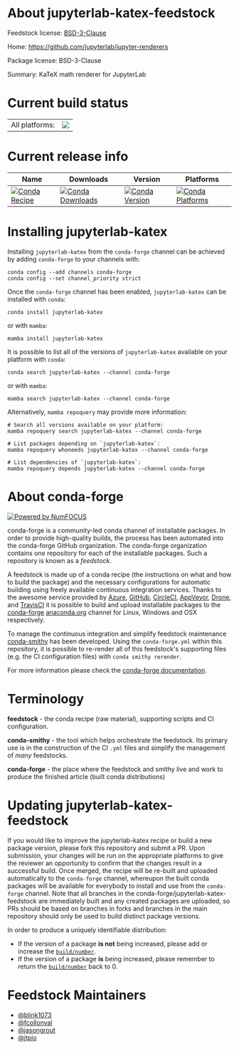 About jupyterlab-katex-feedstock
================================

Feedstock license: [BSD-3-Clause](https://github.com/conda-forge/jupyterlab-katex-feedstock/blob/main/LICENSE.txt)

Home: https://github.com/jupyterlab/jupyter-renderers

Package license: BSD-3-Clause

Summary: KaTeX math renderer for JupyterLab

Current build status
====================


<table><tr><td>All platforms:</td>
    <td>
      <a href="https://dev.azure.com/conda-forge/feedstock-builds/_build/latest?definitionId=12276&branchName=main">
        <img src="https://dev.azure.com/conda-forge/feedstock-builds/_apis/build/status/jupyterlab-katex-feedstock?branchName=main">
      </a>
    </td>
  </tr>
</table>

Current release info
====================

| Name | Downloads | Version | Platforms |
| --- | --- | --- | --- |
| [![Conda Recipe](https://img.shields.io/badge/recipe-jupyterlab--katex-green.svg)](https://anaconda.org/conda-forge/jupyterlab-katex) | [![Conda Downloads](https://img.shields.io/conda/dn/conda-forge/jupyterlab-katex.svg)](https://anaconda.org/conda-forge/jupyterlab-katex) | [![Conda Version](https://img.shields.io/conda/vn/conda-forge/jupyterlab-katex.svg)](https://anaconda.org/conda-forge/jupyterlab-katex) | [![Conda Platforms](https://img.shields.io/conda/pn/conda-forge/jupyterlab-katex.svg)](https://anaconda.org/conda-forge/jupyterlab-katex) |

Installing jupyterlab-katex
===========================

Installing `jupyterlab-katex` from the `conda-forge` channel can be achieved by adding `conda-forge` to your channels with:

```
conda config --add channels conda-forge
conda config --set channel_priority strict
```

Once the `conda-forge` channel has been enabled, `jupyterlab-katex` can be installed with `conda`:

```
conda install jupyterlab-katex
```

or with `mamba`:

```
mamba install jupyterlab-katex
```

It is possible to list all of the versions of `jupyterlab-katex` available on your platform with `conda`:

```
conda search jupyterlab-katex --channel conda-forge
```

or with `mamba`:

```
mamba search jupyterlab-katex --channel conda-forge
```

Alternatively, `mamba repoquery` may provide more information:

```
# Search all versions available on your platform:
mamba repoquery search jupyterlab-katex --channel conda-forge

# List packages depending on `jupyterlab-katex`:
mamba repoquery whoneeds jupyterlab-katex --channel conda-forge

# List dependencies of `jupyterlab-katex`:
mamba repoquery depends jupyterlab-katex --channel conda-forge
```


About conda-forge
=================

[![Powered by
NumFOCUS](https://img.shields.io/badge/powered%20by-NumFOCUS-orange.svg?style=flat&colorA=E1523D&colorB=007D8A)](https://numfocus.org)

conda-forge is a community-led conda channel of installable packages.
In order to provide high-quality builds, the process has been automated into the
conda-forge GitHub organization. The conda-forge organization contains one repository
for each of the installable packages. Such a repository is known as a *feedstock*.

A feedstock is made up of a conda recipe (the instructions on what and how to build
the package) and the necessary configurations for automatic building using freely
available continuous integration services. Thanks to the awesome service provided by
[Azure](https://azure.microsoft.com/en-us/services/devops/), [GitHub](https://github.com/),
[CircleCI](https://circleci.com/), [AppVeyor](https://www.appveyor.com/),
[Drone](https://cloud.drone.io/welcome), and [TravisCI](https://travis-ci.com/)
it is possible to build and upload installable packages to the
[conda-forge](https://anaconda.org/conda-forge) [anaconda.org](https://anaconda.org/)
channel for Linux, Windows and OSX respectively.

To manage the continuous integration and simplify feedstock maintenance
[conda-smithy](https://github.com/conda-forge/conda-smithy) has been developed.
Using the ``conda-forge.yml`` within this repository, it is possible to re-render all of
this feedstock's supporting files (e.g. the CI configuration files) with ``conda smithy rerender``.

For more information please check the [conda-forge documentation](https://conda-forge.org/docs/).

Terminology
===========

**feedstock** - the conda recipe (raw material), supporting scripts and CI configuration.

**conda-smithy** - the tool which helps orchestrate the feedstock.
                   Its primary use is in the construction of the CI ``.yml`` files
                   and simplify the management of *many* feedstocks.

**conda-forge** - the place where the feedstock and smithy live and work to
                  produce the finished article (built conda distributions)


Updating jupyterlab-katex-feedstock
===================================

If you would like to improve the jupyterlab-katex recipe or build a new
package version, please fork this repository and submit a PR. Upon submission,
your changes will be run on the appropriate platforms to give the reviewer an
opportunity to confirm that the changes result in a successful build. Once
merged, the recipe will be re-built and uploaded automatically to the
`conda-forge` channel, whereupon the built conda packages will be available for
everybody to install and use from the `conda-forge` channel.
Note that all branches in the conda-forge/jupyterlab-katex-feedstock are
immediately built and any created packages are uploaded, so PRs should be based
on branches in forks and branches in the main repository should only be used to
build distinct package versions.

In order to produce a uniquely identifiable distribution:
 * If the version of a package **is not** being increased, please add or increase
   the [``build/number``](https://docs.conda.io/projects/conda-build/en/latest/resources/define-metadata.html#build-number-and-string).
 * If the version of a package **is** being increased, please remember to return
   the [``build/number``](https://docs.conda.io/projects/conda-build/en/latest/resources/define-metadata.html#build-number-and-string)
   back to 0.

Feedstock Maintainers
=====================

* [@blink1073](https://github.com/blink1073/)
* [@fcollonval](https://github.com/fcollonval/)
* [@jasongrout](https://github.com/jasongrout/)
* [@jtpio](https://github.com/jtpio/)


